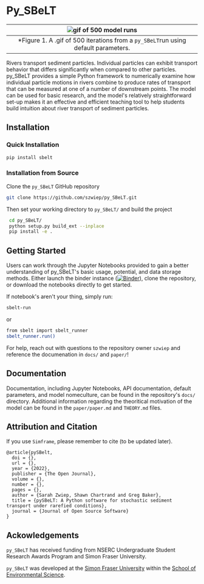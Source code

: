 # Py_SBeLT

|![gif of 500 model runs](figures/Cropped_ModelGif.gif)
|:--:|
| *Figure 1. A .gif of 500 iterations from a `py_SBeLT`run using default parameters. |

Rivers transport sediment particles. Individual particles can exhibit transport behavior that differs significantly when compared to other particles. py_SBeLT provides a simple Python framework to numerically examine how individual particle motions in rivers combine to produce rates of transport that can be measured at one of a number of downstream points. The model can be used for basic research, and the model's relatively straightforward set-up makes it an effective and efficient teaching tool to help students build intuition about river transport of sediment particles.

## Installation

### Quick Installation

```bash
pip install sbelt
```

### Installation from Source

Clone the `py_SBeLT` GitHub repository

```bash
git clone https://github.com/szwiep/py_SBeLT.git
```

Then set your working directory to `py_SBeLT/` and build the project

```bash
 cd py_SBeLT/
 python setup.py build_ext --inplace
 pip install -e .
```

## Getting Started

Users can work through the Jupyter Notebooks provided to gain a better understanding of py_SBeLT's basic usage, potential, and data storage methods. Either launch the binder instance ([![Binder](https://mybinder.org/badge_logo.svg)](https://mybinder.org/v2/gh/szwiep/py_SBeLT/master?labpath=docs%2Fnotebooks%2F)), clone the repository, or download the notebooks directly to get started.

If notebook's aren't your thing, simply run:

```bash
sbelt-run
```

or

```bash
from sbelt import sbelt_runner
sbelt_runner.run()
```

For help, reach out with questions to the repository owner `szwiep` and reference the documenation in `docs/` and `paper/`! 


## Documentation

Documentation, including Jupyter Notebooks, API documentation, default parameters, and model nomeculture, can be found in the repository's `docs/` directory. Additional information regarding the theoritical motivation of the model can be found in the `paper/paper.md` and `THEORY.md` files.


## Attribution and Citation

If you use `Simframe`, please remember to cite (to be updated later)[]().

```
@article{pySBelt,
  doi = {},
  url = {},
  year = {2022},
  publisher = {The Open Journal},
  volume = {},
  number = {},
  pages = {},
  author = {Sarah Zwiep, Shawn Chartrand and Greg Baker},
  title = {pySBeLT: A Python software for stochastic sediment transport under rarefied conditions},
  journal = {Journal of Open Source Software}
}

```

## Ackowledgements

`py_SBeLT` has received funding from NSERC Undergraduate Student Research Awards Program and Simon Fraser University.

`py_SBeLT` was developed at the [Simon Fraser University](https://www.sfu.ca/) within the [School of Environmental Science](https://www.sfu.ca/evsc.html).
